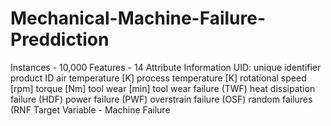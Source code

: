 # Mechanical-Machine-Failure-Preddiction
Instances - 10,000
Features - 14
Attribute Information
UID: unique identifier       
product ID
air temperature [K]
process temperature [K]
rotational speed [rpm]
torque [Nm]
tool wear [min]
tool wear failure (TWF)
heat dissipation failure (HDF)
power failure (PWF)
overstrain failure (OSF)
random failures (RNF
Target Variable - Machine Failure

